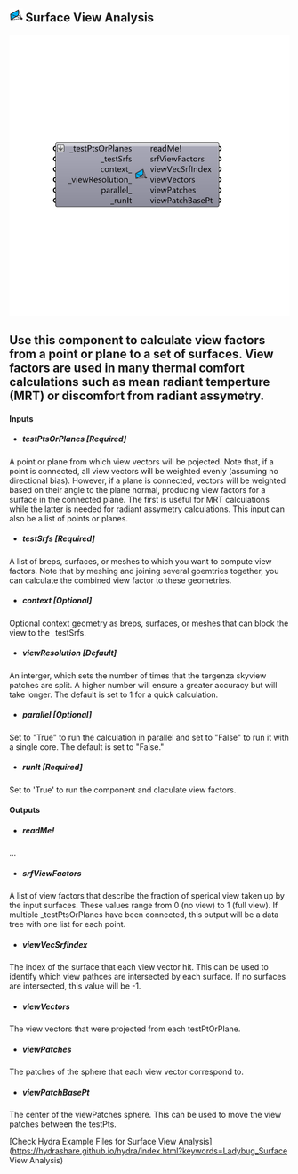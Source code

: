 ## ![](../../images/icons/Surface_View_Analysis.png) Surface View Analysis

![](../../images/components/Surface_View_Analysis.png)

Use this component to calculate view factors from a point or plane to a set of surfaces.  View factors are used in many thermal comfort calculations such as mean radiant temperture (MRT) or discomfort from radiant assymetry. 
 -
 

#### Inputs
* ##### testPtsOrPlanes [Required]
A point or plane from which view vectors will be pojected.  Note that, if a point is connected, all view vectors will be weighted evenly (assuming no directional bias).  However, if a plane is connected, vectors will be weighted based on their angle to the plane normal, producing view factors for a surface in the connected plane.  The first is useful for MRT calculations while the latter is needed for radiant assymetry calculations.  This input can also be a list of points or planes.
* ##### testSrfs [Required]
A list of breps, surfaces, or meshes to which you want to compute view factors.  Note that by meshing and joining several goemtries together, you can calculate the combined view factor to these geometries.
* ##### context [Optional]
Optional context geometry as breps, surfaces, or meshes that can block the view to the _testSrfs.
* ##### viewResolution [Default]
An interger, which sets the number of times that the tergenza skyview patches are split.  A higher number will ensure a greater accuracy but will take longer.  The default is set to 1 for a quick calculation.
* ##### parallel [Optional]
Set to "True" to run the calculation in parallel and set to "False" to run it with a single core.  The default is set to "False."
* ##### runIt [Required]
Set to 'True' to run the component and claculate view factors.

#### Outputs
* ##### readMe!
...
* ##### srfViewFactors
A list of view factors that describe the fraction of sperical view taken up by the input surfaces.  These values range from 0 (no view) to 1 (full view).  If multiple _testPtsOrPlanes have been connected, this output will be a data tree with one list for each point.
* ##### viewVecSrfIndex
The index of the surface that each view vector hit.  This can be used to identify which view pathces are intersected by each surface.  If no surfaces are intersected, this value will be -1.
* ##### viewVectors
The view vectors that were projected from each testPtOrPlane.
* ##### viewPatches
The patches of the sphere that each view vector correspond to.
* ##### viewPatchBasePt
The center of the viewPatches sphere. This can be used to move the view patches between the testPts.


[Check Hydra Example Files for Surface View Analysis](https://hydrashare.github.io/hydra/index.html?keywords=Ladybug_Surface View Analysis)